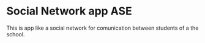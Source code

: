 # Social Network app ASE
This is app like a social network for comunication between students of a the school.
